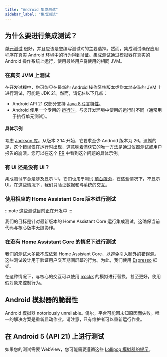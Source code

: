 ```yaml
---
title: "Android 集成测试"
sidebar_label: "集成测试"
---
```


## 为什么要进行集成测试？

[单元测试](/docs/android/testing/unit_testing) 很好，并且应该是您编写测试时的主要选择。然而，集成测试确保应用程序在真实 Android 环境中的行为得到验证。集成测试通过模拟器在真实的 Android 操作系统上运行，使用最终用户将使用的相同 JVM。

### 在真实 JVM 上测试

在开发过程中，您可能只在最新的 Android 操作系统版本或您本地安装的 JVM 上进行测试，可能是 JDK 21。然而，请记住以下几点：

- Android API 21 仅部分支持 [Java 8 语言特性](https://developer.android.com/studio/write/java8-support)。
- Android 使用一个专用的 [运行时](https://source.android.com/docs/core/runtime)，与您开发环境中使用的运行时不同（通常用于执行单元测试）。

#### 具体示例

考虑 [Jackson 库](https://github.com/FasterXML/jackson)。从版本 2.14 开始，它要求至少 Android 版本为 26。遗憾的是，这个错误仅在运行时出现，这意味着捕获它的唯一方法是通过仪器测试或用户报告的崩溃。您可以在这个 [PR](https://github.com/home-assistant/android/pull/5108) 中看到这个问题的具体示例。

### 有 UI 还是没有 UI？

集成测试不总是涉及显示 UI。它们也用于测试 [前台服务](https://developer.android.com/develop/background-work/services/fgs)，在这些情况下，不显示 UI。在这些情况下，我们只验证数据和与系统的交互。

### 使用相应的 Home Assistant Core 版本进行测试

:::note
这些测试目前正在开发中
:::

我们的目标是针对最新版本的 Home Assistant Core 运行集成测试。这确保当前代码与核心版本无缝协作。

### 在没有 Home Assistant Core 的情况下进行测试

我们的测试大多数不应依赖 Home Assistant Core，以避免引入额外的错误源。这些测试设计用于验证用户交互期间屏幕的行为。为此，我们使用 [Espresso](https://developer.android.com/training/testing/espresso) 框架。

在这种情况下，与核心的交互可以使用 [mockk](https://mockk.io/) 的模拟进行替换，甚至更好，使用假对象来控制行为。

## Android 模拟器的脆弱性

Android 模拟器 notoriously unreliable。偶尔，平台可能因未知原因而失败。唯一的解决方案是重新启动作业。请注意，只有维护者可以重新运行作业。

## 在 Android 5 (API 21) 上进行测试

如果您的测试需要 WebView，您可能需要遵循这些 [Lollipop 模拟器的提示](/docs/android/tips/lollipop_emulator.md)。